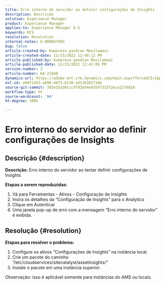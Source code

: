 ```yaml
---
title: Erro interno do servidor ao definir configurações de Insights
description: Descrição
solution: Experience Manager
product: Experience Manager
applies-to: Experience Manager 6.5
keywords: KCS
resolution: Resolution
internal-notes: E-000667493
bug: false
article-created-by: Kumaresa pandian Masilamani
article-created-date: 11/23/2022 12:40:12 PM
article-published-by: Kumaresa pandian Masilamani
article-published-date: 11/23/2022 12:41:08 PM
version-number: 2
article-number: KA-21048
dynamics-url: https://adobe-ent.crm.dynamics.com/main.aspx?forceUCI=1&pagetype=entityrecord&etn=knowledgearticle&id=3632d4f7-2b6b-ed11-9561-6045bd006b3d
exl-id: e04f1263-a698-48f3-b138-ad136282f3db
source-git-commit: 302e25a38ccc5f92e54e4355731572eca227dd18
workflow-type: ht
source-wordcount: '94'
ht-degree: 100%

---
```


# Erro interno do servidor ao definir configurações de Insights

## Descrição {#description}


<b>Descrição:</b>
Erro interno do servidor ao tentar definir configurações de Insights

<b>Etapas a serem reproduzidas:</b>

1. Vá para Ferramentas - Ativos - Configuração de Insights
2. Insira os detalhes da “Configuração de Insights” para o Analytics
3. Clique em Autenticar
4. Uma janela pop-up de erro com a mensagem “Erro interno do servidor” é exibida.



## Resolução {#resolution}


<b>Etapas para resolver o problema: </b>

1. Configure os ativos “Configurações de Insights” na instância local.
2. Crie um pacote do caminho “/etc/cloudservices/sitecatalyst/assetinsights/”
3. Instale o pacote em uma instância superior.


Observação: isso é aplicável somente para instâncias do AMS ou locais.
